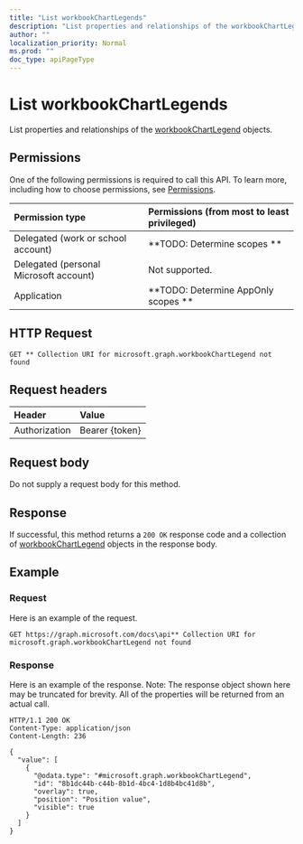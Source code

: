 ```yaml
---
title: "List workbookChartLegends"
description: "List properties and relationships of the workbookChartLegend objects."
author: ""
localization_priority: Normal
ms.prod: ""
doc_type: apiPageType
---
```


# List workbookChartLegends

List properties and relationships of the [workbookChartLegend](../resources/workbookchartlegend.md) objects.

## Permissions
One of the following permissions is required to call this API. To learn more, including how to choose permissions, see [Permissions](/concepts/permissions-reference.md).

|Permission type|Permissions (from most to least privileged)|
|:---|:---|
|Delegated (work or school account)|**TODO: Determine scopes **|
|Delegated (personal Microsoft account)|Not supported.|
|Application|**TODO: Determine AppOnly scopes **|

## HTTP Request
<!-- {
  "blockType": "ignored"
}
-->
``` http
GET ** Collection URI for microsoft.graph.workbookChartLegend not found
```

## Request headers
|Header|Value|
|:---|:---|
|Authorization|Bearer {token}|

## Request body
Do not supply a request body for this method.

## Response
If successful, this method returns a `200 OK` response code and a collection of [workbookChartLegend](../resources/workbookchartlegend.md) objects in the response body.

## Example

### Request
Here is an example of the request.
<!-- {
  "blockType": "request",
  "name": "get_workbookchartlegend"
}
-->
``` http
GET https://graph.microsoft.com/docs\api** Collection URI for microsoft.graph.workbookChartLegend not found
```

### Response
Here is an example of the response. Note: The response object shown here may be truncated for brevity. All of the properties will be returned from an actual call.
<!-- {
  "blockType": "response",
  "truncated": true,
  "@odata.type": "collection(microsoft.graph.workbookchartlegend)"
}
-->
``` http
HTTP/1.1 200 OK
Content-Type: application/json
Content-Length: 236

{
  "value": [
    {
      "@odata.type": "#microsoft.graph.workbookChartLegend",
      "id": "8b1dc44b-c44b-8b1d-4bc4-1d8b4bc41d8b",
      "overlay": true,
      "position": "Position value",
      "visible": true
    }
  ]
}
```

